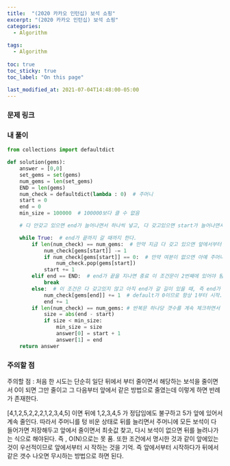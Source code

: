 ```yaml
---
title:  "(2020 카카오 인턴십) 보석 쇼핑"
excerpt: "(2020 카카오 인턴십) 보석 쇼핑"
categories:
  - Algorithm
  
tags:
  - Algorithm
  
toc: true
toc_sticky: true
toc_label: "On this page"
    
last_modified_at: 2021-07-04T14:48:00-05:00
---
```


### 문제 링크
[](https://programmers.co.kr/learn/courses/30/lessons/67258)

### 내 풀이
```python
from collections import defaultdict

def solution(gems):
    answer = [0,0]
    set_gems = set(gems)
    num_gems = len(set_gems)
    END = len(gems)
    num_check = defaultdict(lambda : 0)  # 주머니
    start = 0
    end = 0
    min_size = 100000  # 100000보다 클 수 없음

    # 다 안갖고 있으면 end가 늘어나면서 하나씩 넣고, 다 갖고있으면 start가 늘어나면서 하나씩 뺀다. 매 반복마다 다 갖고 있는경우 저장

    while True:  # end가 끝까지 갈 때까지 한다.
        if len(num_check) == num_gems:  # 만약 지금 다 갖고 있으면 앞에서부터 없애기
            num_check[gems[start]] -= 1
            if num_check[gems[start]] == 0:  # 만약 여분이 없으면 아예 주머니에서 빼기
                num_check.pop(gems[start])
            start += 1
        elif end == END:  # end가 끝을 지나면 종료 이 조건문이 2번째에 있어야 됨.
            break
        else:  # 이 조건은 다 갖고있지 않고 아직 end가 갈 길이 있을 때, 즉 end가 늘어나면서 주머니에 계속 넣어야된다.
            num_check[gems[end]] += 1  # default가 0이므로 항상 1부터 시작.
            end += 1
        if len(num_check) == num_gems: # 반복문 하나당 갯수를 계속 체크하면서 가장 작은 거리보다 작으면 업데이트 무조건 작아야함
            size = abs(end - start)
            if size < min_size:
                min_size = size
                answer[0] = start + 1
                answer[1] = end       
    return answer
```

### 주의할 점
주의할 점 : 처음 한 시도는 단순히 일단 뒤에서 부터 줄이면서 해당하는 보석을 줄이면서 0이 되면 그만 줄이고 그 다음부터 앞에서 같은 방법으로 줄였는데 이렇게 하면 반례가 존재한다. 

[4,1,2,5,2,2,2,1,2,3,4,5] 이면 뒤에 1,2,3,4,5 가 정답임에도 불구하고 5가 앞에 있어서 계속 줄인다. 
따라서 주머니를 텅 비운 상태로 뒤를 늘리면서 주머니에 모든 보석이 다 들어가면 저장해두고 앞에서 줄이면서 최솟값 찾고, 
다시 보석이 없으면 뒤를 늘려나가는 식으로 해야된다. 즉 , O(N)으로는 못 품. 또한 조건에서 명시한 것과 같이 앞에있는 것이 우선적이므로 앞에서부터 시
작하는 것을 기억. 즉 앞에서부터 시작하다가 뒤에서 같은 갯수 나오면 무시하는 방법으로 하면 된다. 


